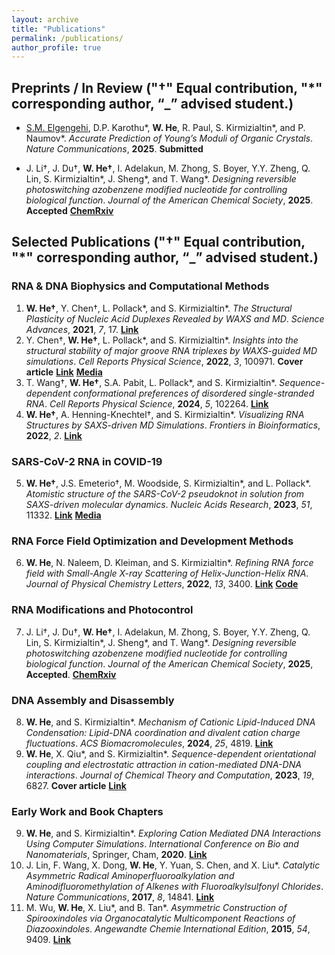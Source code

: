 ```yaml
---
layout: archive
title: "Publications"
permalink: /publications/
author_profile: true
---
```


## Preprints / In Review ("†" Equal contribution, "*" corresponding author, “_” advised student.)

- <ins>S.M. Elgengehi</ins>, D.P. Karothu\*, **W. He**, R. Paul, S. Kirmizialtin\*, and P. Naumov\*. *Accurate Prediction of Young’s Moduli of Organic Crystals*. *Nature Communications*, **2025**. **Submitted**

- J. Li†, J. Du†, **W. He†**, I. Adelakun, M. Zhong, S. Boyer, Y.Y. Zheng, Q. Lin, S. Kirmizialtin\*, J. Sheng\*, and T. Wang\*. *Designing reversible photoswitching azobenzene modified nucleotide for controlling biological function*. *Journal of the American Chemical Society*, **2025**. **Accepted** **[ChemRxiv](https://chemrxiv.org/engage/chemrxiv/article-details/67a125dd81d2151a0212bcc4)**

## Selected Publications ("†" Equal contribution, "*" corresponding author, “_” advised student.)

### RNA & DNA Biophysics and Computational Methods

<ol>
<li><b>W. He†</b>, Y. Chen†, L. Pollack*, and S. Kirmizialtin*. <i>The Structural Plasticity of Nucleic Acid Duplexes Revealed by WAXS and MD</i>. <i>Science Advances</i>, <b>2021</b>, <i>7</i>, 17. <b><a href="https://www.science.org/doi/10.1126/sciadv.abf6106">Link</a></b></li>

<li>Y. Chen†, <b>W. He†</b>, L. Pollack*, and S. Kirmizialtin*. <i>Insights into the structural stability of major groove RNA triplexes by WAXS-guided MD simulations</i>. <i>Cell Reports Physical Science</i>, <b>2022</b>, <i>3</i>, 100971. <b>Cover article</b> <b><a href="https://www.cell.com/cell-reports-physical-science/fulltext/S2666-3864(22)00257-0">Link</a></b> <b><a href="https://www.natureasia.com/en/nmiddleeast/article/10.1038/nmiddleeast.2022.41">Media</a></b></li>

<li>T. Wang†, <b>W. He†</b>, S.A. Pabit, L. Pollack*, and S. Kirmizialtin*. <i>Sequence-dependent conformational preferences of disordered single-stranded RNA</i>. <i>Cell Reports Physical Science</i>, <b>2024</b>, <i>5</i>, 102264. <b><a href="https://www.cell.com/cell-reports-physical-science/fulltext/S2666-3864(24)00569-1">Link</a></b></li>

<li><b>W. He†</b>, A. Henning-Knechtel†, and S. Kirmizialtin*. <i>Visualizing RNA Structures by SAXS-driven MD Simulations</i>. <i>Frontiers in Bioinformatics</i>, <b>2022</b>, <i>2</i>. <b><a href="https://www.frontiersin.org/journals/bioinformatics/articles/10.3389/fbinf.2022.781949/full">Link</a></b></li>
</ol>

### SARS-CoV-2 RNA in COVID-19

<ol start="5">
<li><b>W. He†</b>, J.S. Emeterio†, M. Woodside, S. Kirmizialtin*, and L. Pollack*. <i>Atomistic structure of the SARS-CoV-2 pseudoknot in solution from SAXS-driven molecular dynamics</i>. <i>Nucleic Acids Research</i>, <b>2023</b>, <i>51</i>, 11332. <b><a href="https://academic.oup.com/nar/article/51/20/11332/7306679">Link</a></b> <b><a href="https://www.bnl.gov/newsroom/news.php?a=221744">Media</a></b></li>
</ol>

### RNA Force Field Optimization and Development Methods

<ol start="6">
<li><b>W. He</b>, N. Naleem, D. Kleiman, and S. Kirmizialtin*. <i>Refining RNA force field with Small-Angle X-ray Scattering of Helix-Junction-Helix RNA</i>. <i>Journal of Physical Chemistry Letters</i>, <b>2022</b>, <i>13</i>, 3400. <b><a href="https://pubs.acs.org/doi/10.1021/acs.jpclett.2c00359">Link</a></b> <b><a href="https://gitlab.com/KirmizialtinLab/hb_cufix">Code</a></b></li>
</ol>

### RNA Modifications and Photocontrol

<ol start="7">
<li>J. Li†, J. Du†, <b>W. He†</b>, I. Adelakun, M. Zhong, S. Boyer, Y.Y. Zheng, Q. Lin, S. Kirmizialtin*, J. Sheng*, and T. Wang*. <i>Designing reversible photoswitching azobenzene modified nucleotide for controlling biological function</i>. <i>Journal of the American Chemical Society</i>, <b>2025</b>, <b>Accepted</b>. <b><a href="https://chemrxiv.org/engage/chemrxiv/article-details/67a125dd81d2151a0212bcc4">ChemRxiv</a></b></li>
</ol>

### DNA Assembly and Disassembly

<ol start="8">
<li><b>W. He</b>, and S. Kirmizialtin*. <i>Mechanism of Cationic Lipid-Induced DNA Condensation: Lipid-DNA coordination and divalent cation charge fluctuations</i>. <i>ACS Biomacromolecules</i>, <b>2024</b>, <i>25</i>, 4819. <b><a href="https://pubs.acs.org/doi/10.1021/acs.biomac.4c00192">Link</a></b></li>

<li><b>W. He</b>, X. Qiu*, and S. Kirmizialtin*. <i>Sequence-dependent orientational coupling and electrostatic attraction in cation-mediated DNA-DNA interactions</i>. <i>Journal of Chemical Theory and Computation</i>, <b>2023</b>, <i>19</i>, 6827. <b>Cover article</b> <b><a href="https://pubs.acs.org/doi/10.1021/acs.jctc.3c00520">Link</a></b></li>
</ol>

### Early Work and Book Chapters

<ol start="9">
<li><b>W. He</b>, and S. Kirmizialtin*. <i>Exploring Cation Mediated DNA Interactions Using Computer Simulations</i>. <i>International Conference on Bio and Nanomaterials</i>, Springer, Cham, <b>2020</b>. <b><a href="https://link.springer.com/chapter/10.1007/978-3-030-47705-9_6">Link</a></b></li>

<li>J. Lin, F. Wang, X. Dong, <b>W. He</b>, Y. Yuan, S. Chen, and X. Liu*. <i>Catalytic Asymmetric Radical Aminoperfluoroalkylation and Aminodifluoromethylation of Alkenes with Fluoroalkylsulfonyl Chlorides</i>. <i>Nature Communications</i>, <b>2017</b>, <i>8</i>, 14841. <b><a href="https://www.nature.com/articles/ncomms14841">Link</a></b></li>

<li>M. Wu, <b>W. He</b>, X. Liu*, and B. Tan*. <i>Asymmetric Construction of Spirooxindoles via Organocatalytic Multicomponent Reactions of Diazooxindoles</i>. <i>Angewandte Chemie International Edition</i>, <b>2015</b>, <i>54</i>, 9409. <b><a href="https://onlinelibrary.wiley.com/doi/10.1002/anie.201504640">Link</a></b></li>
</ol>



